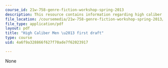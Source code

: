 ```yaml
---
course_id: 21w-758-genre-fiction-workshop-spring-2013
description: This resource contains information regarding high caliber men.
file_location: /coursemedia/21w-758-genre-fiction-workshop-spring-2013/4a6f9a328866f627f70ade7f62023917_MIT21W_758S13_HCM-Fr_drft.pdf
file_type: application/pdf
layout: pdf
title: "High Caliber Men \u2013 first draft"
type: course
uid: 4a6f9a328866f627f70ade7f62023917

---
```

None